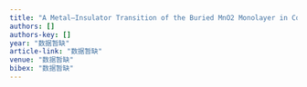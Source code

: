 ```yaml
---
title: "A Metal–Insulator Transition of the Buried MnO2 Monolayer in Complex Oxide Heterostructure"
authors: []
authors-key: []
year: "数据暂缺"
article-link: "数据暂缺"
venue: "数据暂缺"
bibex: "数据暂缺"
---
```

